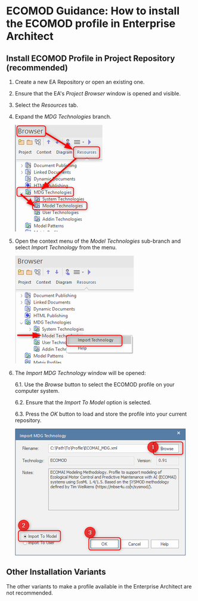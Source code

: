 # ECOMOD Guidance: How to install the ECOMOD profile in Enterprise Architect


## Install ECOMOD Profile in Project Repository (recommended)

1. Create a new EA Repository or open an existing one.

2. Ensure that the EA's _Project Browser_ window is opened and visible.

3. Select the _Resources_ tab.

4. Expand the _MDG Technologies_ branch.

    ![Screen01](images/en-ecomod-howto-install-profile-ea16-01.png)

5. Open the context menu of the _Model Technologies_ sub-branch and select _Import Technology_ from the menu.

    ![Screen02](images/en-ecomod-howto-install-profile-ea16-02.png)

6. The _Import MDG Technology_ window will be opened:

    6.1. Use the _Browse_ button to select the ECOMOD profile on your computer system.

    6.2. Ensure that the _Import To Model_ option is selected.

    6.3. Press the _OK_ button to load and store the profile into your current repository.

    ![Screen03](images/en-ecomod-howto-install-profile-ea16-03.png)


## Other Installation Variants

The other variants to make a profile available in the Enterprise Architect are not recommended.
